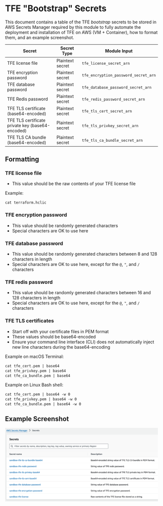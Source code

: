 # TFE "Bootstrap" Secrets

This document contains a table of the TFE _bootstrap_ secrets to be stored in AWS Secrets Manager required by this module to fully automate the deployment and installation of TFE on AWS (VM + Container), how to format them, and an example screenshot.

| Secret                                           | Secret Type      | Module Input                         |
|--------------------------------------------------|------------------|--------------------------------------|
| TFE license file                                 | Plaintext secret | `tfe_license_secret_arn`             |
| TFE encryption password                          | Plaintext secret | `tfe_encryption_password_secret_arn` |    
| TFE database password                            | Plaintext secret | `tfe_database_password_secret_arn`   |
| TFE Redis password                               | Plaintext secret | `tfe_redis_password_secret_arn`      |
| TFE TLS certificate (base64-encoded)             | Plaintext secret | `tfe_tls_cert_secret_arn`            |
| TFE TLS certificate private key (base64-encoded) | Plaintext secret | `tfe_tls_privkey_secret_arn`         |
| TFE TLS CA bundle (base64-encoded)               | Plaintext secret | `tfe_tls_ca_bundle_secret_arn`       |

## Formatting

### TFE license file

- This value should be the raw contents of your TFE license file

Example:

```shell
cat terraform.hclic
```

### TFE encryption password

- This value should be randomly generated characters
- Special characters are OK to use here

### TFE database password

- This value should be randomly generated characters between 8 and 128 characters in length
- Special characters are OK to use here, except for the `@`, `"`, and `/` characters

### TFE redis password

- This value should be randomly generated characters between 16 and 128 characters in length
- Special characters are OK to use here, except for the `@`, `"`, and `/` characters

### TFE TLS certificates

- Start off with your certificate files in PEM format
- These values should be base64-encoded
- Ensure your command line interface (CLI) does not automatically inject new line characters during the base64-encoding

Example on macOS Terminal:

```shell
cat tfe_cert.pem | base64
cat tfe_privkey.pem | base64
cat tfe_ca_bundle.pem | base64
```

Example on Linux Bash shell:

```shell
cat tfe_cert.pem | base64 -w 0
cat tfe_privkey.pem | base64 -w 0
cat tfe_ca_bundle.pem | base64 -w 0
```

## Example Screenshot

![TFE on AWS bootstrap secrets](./images/tfe_aws_bootstrap_secrets.png)